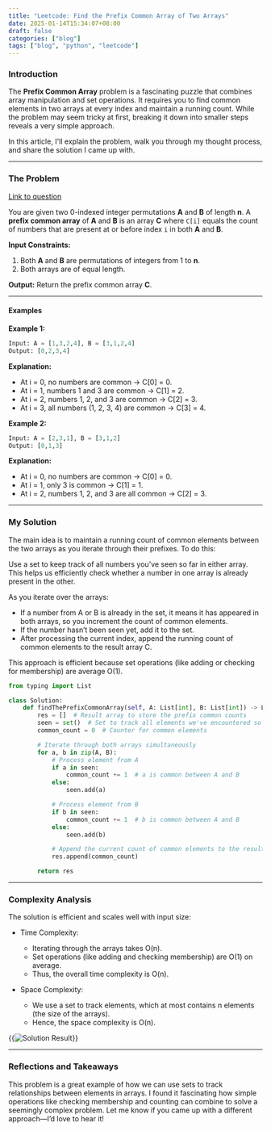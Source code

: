 ```yaml
---
title: "Leetcode: Find the Prefix Common Array of Two Arrays"
date: 2025-01-14T15:34:07+08:00
draft: false
categories: ["blog"]
tags: ["blog", "python", "leetcode"]
---
```


### Introduction

The **Prefix Common Array** problem is a fascinating puzzle that combines array manipulation and set operations. It requires you to find common elements in two arrays at every index and maintain a running count. While the problem may seem tricky at first, breaking it down into smaller steps reveals a very simple approach.

In this article, I'll explain the problem, walk you through my thought process, and share the solution I came up with.

---

### The Problem

[Link to question](https://leetcode.com/problems/find-the-prefix-common-array-of-two-arrays)

You are given two 0-indexed integer permutations **A** and **B** of length **n**. A **prefix common array** of **A** and **B** is an array **C** where `C[i]` equals the count of numbers that are present at or before index `i` in both **A** and **B**.

**Input Constraints:**

1. Both **A** and **B** are permutations of integers from 1 to **n**.
2. Both arrays are of equal length.

**Output:**
Return the prefix common array **C**.

---

#### Examples

**Example 1:**

```python
Input: A = [1,3,2,4], B = [3,1,2,4]
Output: [0,2,3,4]
```

**Explanation:**

* At i = 0, no numbers are common → C[0] = 0.
* At i = 1, numbers 1 and 3 are common → C[1] = 2.
* At i = 2, numbers 1, 2, and 3 are common → C[2] = 3.
* At i = 3, all numbers (1, 2, 3, 4) are common → C[3] = 4.

**Example 2:**

```python
Input: A = [2,3,1], B = [3,1,2]
Output: [0,1,3]
```

**Explanation:**

* At i = 0, no numbers are common → C[0] = 0.
* At i = 1, only 3 is common → C[1] = 1.
* At i = 2, numbers 1, 2, and 3 are all common → C[2] = 3.

---

### My Solution

The main idea is to maintain a running count of common elements between the two arrays as you iterate through their prefixes. To do this:

Use a set to keep track of all numbers you’ve seen so far in either array. This helps us efficiently check whether a number in one array is already present in the other.

As you iterate over the arrays:

* If a number from A or B is already in the set, it means it has appeared in both arrays, so you increment the count of common elements.
* If the number hasn’t been seen yet, add it to the set.
* After processing the current index, append the running count of common elements to the result array C.

This approach is efficient because set operations (like adding or checking for membership) are average O(1).

```python
from typing import List

class Solution:
    def findThePrefixCommonArray(self, A: List[int], B: List[int]) -> List[int]:
        res = []  # Result array to store the prefix common counts
        seen = set()  # Set to track all elements we've encountered so far
        common_count = 0  # Counter for common elements

        # Iterate through both arrays simultaneously
        for a, b in zip(A, B):
            # Process element from A
            if a in seen:
                common_count += 1  # a is common between A and B
            else:
                seen.add(a)

            # Process element from B
            if b in seen:
                common_count += 1  # b is common between A and B
            else:
                seen.add(b)

            # Append the current count of common elements to the result array
            res.append(common_count)

        return res
```

---

### Complexity Analysis

The solution is efficient and scales well with input size:

* Time Complexity:
  * Iterating through the arrays takes O(n).
  * Set operations (like adding and checking membership) are O(1) on average.
  * Thus, the overall time complexity is O(n).

* Space Complexity:
  * We use a set to track elements, which at most contains n elements (the size of the arrays).
  * Hence, the space complexity is O(n).

{{<image src="https://i.ibb.co/tQMgv1Q/leetcode-prefix-common-arr-of-two-arrs.jpg"  alt="Solution Result" position="center">}}

---

### Reflections and Takeaways

This problem is a great example of how we can use sets to track relationships between elements in arrays. I found it fascinating how simple operations like checking membership and counting can combine to solve a seemingly complex problem. Let me know if you came up with a different approach—I’d love to hear it!

